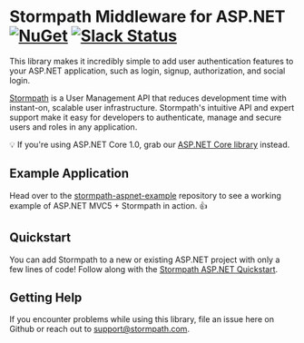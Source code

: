 # Stormpath Middleware for ASP.NET [![NuGet](https://img.shields.io/nuget/v/Stormpath.AspNet.svg)](https://www.nuget.org/packages/Stormpath.SDK) [![Slack Status](https://talkstormpath.shipit.xyz/badge.svg)](https://talkstormpath.shipit.xyz) 
This library makes it incredibly simple to add user authentication features to your ASP.NET application, such as login, signup, authorization, and social login.

[Stormpath](https://stormpath.com) is a User Management API that reduces development time with instant-on, scalable user infrastructure. Stormpath's intuitive API and expert support make it easy for developers to authenticate, manage and secure users and roles in any application.

:bulb: If you're using ASP.NET Core 1.0, grab our [ASP.NET Core library](https://github.com/stormpath/stormpath-aspnetcore) instead.

## Example Application

Head over to the [stormpath-aspnet-example](https://github.com/stormpath/stormpath-aspnet-example) repository to see a working example of ASP.NET MVC5 + Stormpath in action. :+1:

## Quickstart

You can add Stormpath to a new or existing ASP.NET project with only a few lines of code! Follow along with the [Stormpath ASP.NET Quickstart](http://docs.stormpath.com/dotnet/aspnet/latest/quickstart.html).

## Getting Help
If you encounter problems while using this library, file an issue here on Github or reach out to support@stormpath.com.
